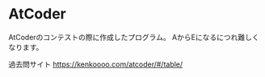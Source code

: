 # AtCoder
AtCoderのコンテストの際に作成したプログラム。
AからEになるにつれ難しくなります。

過去問サイト
https://kenkoooo.com/atcoder/#/table/
